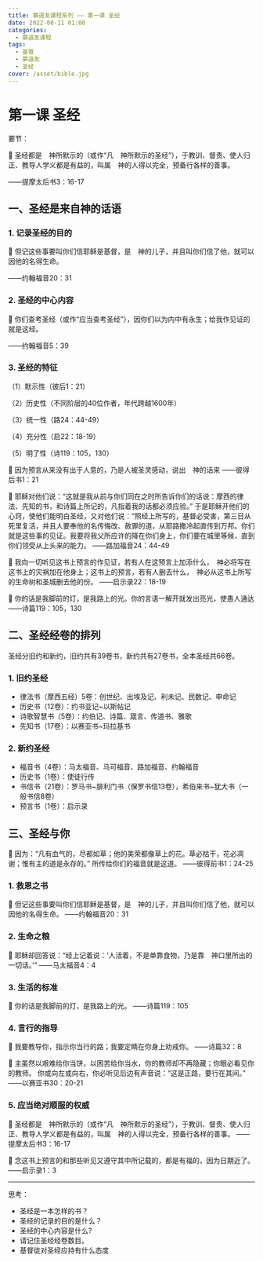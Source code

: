 ```yaml
---
title: 慕道友课程系列 —— 第一课 圣经
date: 2022-08-11 01:00
categories:
  - 慕道友课程
tags:
  - 基督
  - 慕道友
  - 圣经
cover: /asset/bible.jpg
---
```


# 第一课  圣经

要节：

<aside>
📙 圣经都是　神所默示的（或作“凡　神所默示的圣经”），于教训、督责、使人归正、教导人学义都是有益的，叫属　神的人得以完全，预备行各样的善事。

——提摩太后书3：16-17
</aside>

## 一、圣经是来自神的话语

### 1. 记录圣经的目的

<aside>
📙 但记这些事要叫你们信耶稣是基督，是　神的儿子，并且叫你们信了他，就可以因他的名得生命。

——约翰福音20：31

</aside>

### 2. 圣经的中心内容

<aside>
📙 你们查考圣经（或作“应当查考圣经”），因你们以为内中有永生；给我作见证的就是这经。

——约翰福音5：39

</aside>

### 3. 圣经的特征

（1）默示性（彼后1：21）

（2）历史性（不同阶层的40位作者，年代跨越1600年）

（3）统一性（路24：44-49）

（4）充分性（启22：18-19）

（5）明了性（诗119：105，130）

<aside>
📙 因为预言从来没有出于人意的，乃是人被圣灵感动，说出　神的话来
——彼得后书1：21

📙 耶稣对他们说：“这就是我从前与你们同在之时所告诉你们的话说：摩西的律法、先知的书，和诗篇上所记的，凡指着我的话都必须应验。” 于是耶稣开他们的心窍，使他们能明白圣经，又对他们说：“照经上所写的，基督必受害，第三日从死里复活，并且人要奉他的名传悔改、赦罪的道，从耶路撒冷起直传到万邦。你们就是这些事的见证。我要将我父所应许的降在你们身上，你们要在城里等候，直到你们领受从上头来的能力。
——路加福音24：44-49

📙 我向一切听见这书上预言的作见证，若有人在这预言上加添什么，　神必将写在这书上的灾祸加在他身上；这书上的预言，若有人删去什么，　神必从这书上所写的生命树和圣城删去他的份。
——启示录22：18-19

📙 你的话是我脚前的灯，是我路上的光。你的言语一解开就发出亮光，使愚人通达
——诗篇119：105，130

</aside>

## 二、圣经经卷的排列

圣经分旧约和新约，旧约共有39卷书，新约共有27卷书，全本圣经共66卷。

### 1. 旧约圣经

- 律法书（摩西五经）5卷：创世纪、出埃及记、利未记、民数记、申命记
- 历史书（12卷）：约书亚记~以斯帖记
- 诗歌智慧书（5卷）：约伯记、诗篇、箴言、传道书、雅歌
- 先知书（17卷）：以赛亚书~玛拉基书

### 2. 新约圣经

- 福音书（4卷）：马太福音、马可福音、路加福音、约翰福音
- 历史书（1卷）：使徒行传
- 书信书（21卷）：罗马书~腓利门书（保罗书信13卷），希伯来书~犹大书（一般书信8卷）
- 预言书（1卷）：启示录

## 三、圣经与你

<aside>
📙 因为：“凡有血气的，尽都如草；他的美荣都像草上的花。草必枯干，花必凋谢；惟有主的道是永存的。” 所传给你们的福音就是这道。
——彼得前书1：24-25

</aside>

### 1. 救恩之书

<aside>
📙 但记这些事要叫你们信耶稣是基督，是　神的儿子，并且叫你们信了他，就可以因他的名得生命。
——约翰福音20：31

</aside>

### 2. 生命之粮

<aside>
📙 耶稣却回答说：“经上记着说：‘人活着，不是单靠食物，乃是靠　神口里所出的一切话。’”
——马太福音4：4

</aside>

### 3. 生活的标准

<aside>
📙 你的话是我脚前的灯，是我路上的光。
——诗篇119：105

</aside>

### 4. 言行的指导

<aside>
📙 我要教导你，指示你当行的路；我要定睛在你身上劝戒你。
——诗篇32：8

📙 主虽然以艰难给你当饼，以困苦给你当水，你的教师却不再隐藏；你眼必看见你的教师。 你或向左或向右，你必听见后边有声音说：“这是正路，要行在其间。”
——以赛亚书30：20-21

</aside>

### 5. 应当绝对顺服的权威

<aside>
📙 圣经都是　神所默示的（或作“凡　神所默示的圣经”），于教训、督责、使人归正、教导人学义都是有益的，叫属　神的人得以完全，预备行各样的善事。
——提摩太后书3：16-17

📙 念这书上预言的和那些听见又遵守其中所记载的，都是有福的，因为日期近了。
——启示录1：3

</aside>

---

思考：
- 圣经是一本怎样的书？
- 圣经的记录的目的是什么？
- 圣经的中心内容是什么?
- 请记住圣经经卷数目。
- 基督徒对圣经应持有什么态度